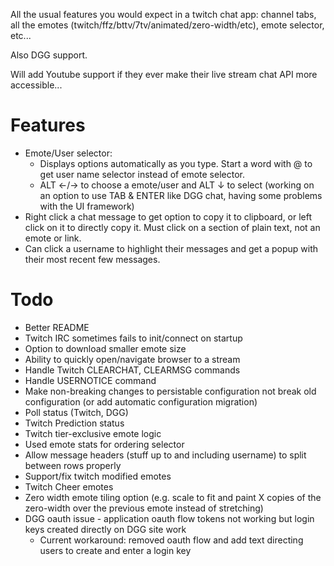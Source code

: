 All the usual features you would expect in a twitch chat app: channel tabs, all the emotes (twitch/ffz/bttv/7tv/animated/zero-width/etc), emote selector, etc...

Also DGG support.

Will add Youtube support if they ever make their live stream chat API more accessible...

# Features

- Emote/User selector: 
  - Displays options automatically as you type. Start a word with @ to get user name selector instead of emote selector.
  - ALT ←/→	to choose a emote/user and ALT ↓ to select (working on an option to use TAB & ENTER like DGG chat, having some problems with the UI framework)
- Right click a chat message to get option to copy it to clipboard, or left click on it to directly copy it. Must click on a section of plain text, not an emote or link.
- Can click a username to highlight their messages and get a popup with their most recent few messages.

# Todo

- Better README
- Twitch IRC sometimes fails to init/connect on startup
- Option to download smaller emote size
- Ability to quickly open/navigate browser to a stream
- Handle Twitch CLEARCHAT, CLEARMSG commands
- Handle USERNOTICE command
- Make non-breaking changes to persistable configuration not break old configuration (or add automatic configuration migration)
- Poll status (Twitch, DGG)
- Twitch Prediction status
- Twitch tier-exclusive emote logic
- Used emote stats for ordering selector
- Allow message headers (stuff up to and including username) to split between rows properly
- Support/fix twitch modified emotes
- Twitch Cheer emotes
- Zero width emote tiling option (e.g. scale to fit and paint X copies of the zero-width over the previous emote instead of stretching)
- DGG oauth issue - application oauth flow tokens not working but login keys created directly on DGG site work
  - Current workaround: removed oauth flow and add text directing users to create and enter a login key